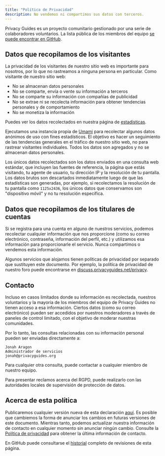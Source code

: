 ```yaml
---
title: "Política de Privacidad"
description: No vendemos ni compartimos sus datos con terceros.
---
```


Privacy Guides es un proyecto comunitario gestionado por una serie de colaboradores voluntarios. La lista pública de los miembros del equipo [se puede encontrar en GitHub](https://github.com/orgs/privacyguides/people).

## Datos que recopilamos de los visitantes

La privacidad de los visitantes de nuestro sitio web es importante para nosotros, por lo que no rastreamos a ninguna persona en particular. Como visitante de nuestro sitio web:

- No se almacenan datos personales
- No se comparte, envía o vente su información a terceros
- No se comparte su información con compañías de publicidad
- No se extrae ni se recolecta información para obtener tendencias personales y de comportamiento
- No se monetiza la información

Puedes ver los datos recolectados en nuestra página de [estadísticas](statistics.md).

Ejecutamos una instancia propia de [Umami](https://umami.is) para recolectar algunos datos anónimos de uso con fines estadísticos. El objetivo es hacer un seguimiento de las tendencias generales en el tráfico de nuestro sitio web, no para rastrear visitantes individuales. Todos los datos son agregados y no se almacenan datos personales.

Los únicos datos recolectados son los datos enviados en una consulta web estándar, que incluyen las fuentes de referencia, la página que estás visitando, tu agente de usuario, tu dirección IP y la resolución de tu pantalla. Los datos brutos son descartados inmediatamente luego de que las estadísticas son generadas, por ejemplo, si recolectamos la resolución de tu pantalla como `1125x2436`, los únicos datos que conservamos son "dispositivo móvil" y no tu resolución específica.

## Datos que recopilamos de los titulares de cuentas

Si se registra para una cuenta en alguno de nuestros servicios, podemos recolectar cualquier información que nos proporcione (como su correo electrónico, contraseña, información del perfil, etc.) y utilizamos esa información para proporcionarle el servicio. Nunca compartimos o vendemos esta información.

Algunos servicios que alojamos tienen políticas de privacidad por separado que sustituyen este documento. Por ejemplo, la política de privacidad de nuestro foro puede encontrarse en [discuss.privacyguides.net/privacy](https://discuss.privacyguides.net/privacy).

## Contacto

Incluso en casos limitados donde su información es recolectada, nuestros voluntarios y la mayoría de los miembros del equipo de Privacy Guides no tienen acceso a esa información. Ciertos datos (como su correo electrónico) pueden ser accedidos por nuestros moderadores a través de paneles de control limitado, con el objetivo de moderar nuestras comunidades.

Por lo tanto, las consultas relacionadas con su información personal pueden ser enviadas directamente a:

```text
Jonah Aragon
Administrador de servicios
jonah@privacyguides.org
```

Para cualquier otra consulta, puede contactar a cualquier miembro de nuestro equipo.

Para presentar reclamos acerca del RGPD, puede realizarlo con las autoridades locales de supervisión de protección de datos.

## Acerca de esta política

Publicaremos cualquier versión nueva de esta declaración [aquí](privacy-policy.md). Es posible que cambiemos la forma de anunciar los cambios en futuras versiones de este documento. Mientras tanto, podemos actualizar nuestra información de contacto en cualquier momento sin anunciar ningún cambio. Consulte la [Política de privacidad](privacy-policy.md) para obtener la última información de contacto.

En GitHub puede consultarse el [historial](https://github.com/privacyguides/privacyguides.org/commits/main/docs/about/privacy-policy.md) completo de revisiones de esta página.
